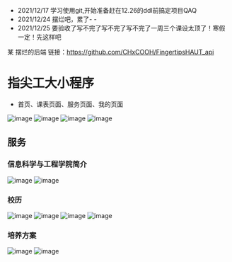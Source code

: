 - 2021/12/17 学习使用git,开始准备赶在12.26的ddl前搞定项目QAQ
- 2021/12/24 摆烂吧，累了- -
- 2021/12/25 要验收了写不完了写不完了写不完了一周三个课设太顶了！寒假一定！先这样吧

某 摆烂的后端 链接：https://github.com/CHxCOOH/FingertipsHAUT_api
# 指尖工大小程序
- 首页、课表页面、服务页面、我的页面

![image](https://user-images.githubusercontent.com/43498495/147388495-5d978cfe-7ec8-42b0-b89f-e33ad58c7228.png)
![image](https://user-images.githubusercontent.com/43498495/147388503-745e1925-d574-458f-9c12-a58ecee2b4c8.png)
![image](https://user-images.githubusercontent.com/43498495/147388506-9f7537ba-84c5-4b36-b64b-7e94ba7a7237.png)
![image](https://user-images.githubusercontent.com/43498495/147388511-2dacd931-17f3-4930-959f-394ad21f8775.png)
## 服务
### 信息科学与工程学院简介
![image](https://user-images.githubusercontent.com/43498495/147388571-3a55a5e4-8a82-45b9-b441-4d33cdaaef9c.png)
![image](https://user-images.githubusercontent.com/43498495/147388657-2cfcdbc2-9c9b-41c3-8bf7-b1c039e2d02f.png)

### 校历
![image](https://user-images.githubusercontent.com/43498495/147388595-313c68c8-153c-4b25-9bf1-6452b15e13a0.png)
![image](https://user-images.githubusercontent.com/43498495/147388600-17d3d3b2-70fa-41a4-acc4-f831075a4820.png)
![image](https://user-images.githubusercontent.com/43498495/147388618-6702fa52-b3cd-4358-b608-1c3a8aa1891b.png)
![image](https://user-images.githubusercontent.com/43498495/147388627-139eb378-9005-4c24-8950-56587b9d7785.png)
### 培养方案
![image](https://user-images.githubusercontent.com/43498495/147388670-73848c95-0cde-43f8-8806-2a1c39c29a4a.png)
![image](https://user-images.githubusercontent.com/43498495/147388677-7efad5a3-75ec-43d8-b7b5-8b6539464d70.png)
